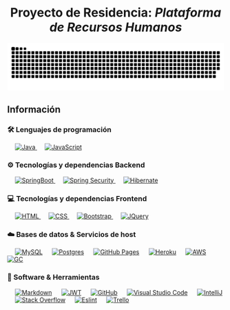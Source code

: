 <p align="center">
<h1 align="center">Proyecto de Residencia: <i>Plataforma de Recursos Humanos</i></h1>

<div align="center">
  <a href="https://1999azzar.github.io/1999AZZAR/">
  <img  src="https://github.com/1999AZZAR/1999AZZAR/blob/main/resources/img/grid-snake.svg"
       alt="snake" /></a>
</div>

## Información

### 🛠️ Lenguajes de programación

<p align="left">
  &emsp;
  <a href="https://www.java.com" target="_blank"> 
    <img alt="Java" src="https://img.shields.io/badge/Java-ED8B00?style=plastic&logo=java&logoColor=white">
  </a>
  &emsp;
  <a href="https://developer.mozilla.org/en-US/docs/Web/JavaScript" target="_blank"> 
     <img alt="JavaScript" src="https://img.shields.io/badge/JavaScript-%23F7DF1E.svg?style=plastic&logo=javascript&logoColor=black">
   </a>
</p>

### ⚙️ Tecnologías y dependencias Backend
<p align="left">
  &emsp;
   <a href="https://spring.io/projects/spring-boot" target="_blank">
    <img alt="SpringBoot" src="https://img.shields.io/badge/Spring-6DB33F?style=plastic&logo=spring&logoColor=white">
  </a>
  &emsp;
   <a href="https://spring.io/projects/spring-security" target="_blank">
    <img alt="Spring Security" src="https://img.shields.io/badge/Spring_Security-6DB33F?style=plastic&logo=Spring-Security&logoColor=white">
  </a>
  &emsp; 
  <a href="#" target="_blank"> 
   <img alt="Hibernate" src="https://img.shields.io/badge/Hibernate-59666C?style=plastic&logo=Hibernate&logoColor=white">
  </a>   
</p>

### 💻 Tecnologías y dependencias Frontend
<p align="left"> 
  &emsp; 
  <a href="https://www.w3.org/html/" target="_blank"> 
   <img alt="HTML" src="https://img.shields.io/badge/HTML5%20-%23E34F26.svg?style=plastic&logo=html5&logoColor=white">
  </a>   
  &emsp;
  <a href="https://www.w3schools.com/css/" target="_blank">
    <img alt="CSS" src="https://img.shields.io/badge/CSS%20-%231572B6.svg?style=plastic&logo=css3&logoColor=white">
  </a> 
  &emsp;
  <a href="https://getbootstrap.com" target="_blank"> 
    <img alt="Bootstrap" src="https://img.shields.io/badge/Bootstrap-%23563D7C.svg?style=plastic&logo=bootstrap&logoColor=white"/>
  </a>
  &emsp;
  <a href="https://getbootstrap.com" target="_blank"> 
    <img alt="JQuery" src="https://img.shields.io/badge/jQuery-0769AD?style=plastic&logo=jquery&logoColor=white"/>
  </a>
</p>

### ☁️ Bases de datos & Servicios de host
<p align="left">
  &emsp;
    <a href="https://www.mysql.com/"><img alt="MySQL" src="https://img.shields.io/badge/MySQL-07405E?style=plastic&logo=mysql&logoColor=white"></a>
  &emsp;
    <a href="https://www.postgresql.com/"><img alt="Postgres" src="https://img.shields.io/badge/PostgreSQL-316192?style=plastic&logo=postgresql&logoColor=white"></a>
  &emsp;
    <a href="https://www.github.com"><img alt="GitHub Pages" src="https://img.shields.io/badge/GitHub%20Pages-%23327FC7.svg?style=flat&llogo=github&logoColor=white"></a>
  &emsp;
    <a href="https://www.heroku.com/"><img alt="Heroku" src="https://img.shields.io/badge/Heroku-430098?style=plastic&logo=heroku&logoColor=white"></a>  
  &emsp;
    <a href="#"><img alt="AWS" src="https://img.shields.io/badge/Amazon_AWS-232F3E?style=plastic&logo=amazon-aws&logoColor=white"></a>  
  &emsp;
    <a href="#"><img alt="GC" src="https://img.shields.io/badge/Google_Cloud-4285F4?style=plastic&logo=google-cloud&logoColor=white"></a>  
 </p>
  
 ### 🔧 Software & Herramientas
 
<p>
  &emsp;
    <a href="#"><img alt="Markdown" src="https://img.shields.io/badge/Markdown-000000?style=plastic&logo=markdown&logoColor=white"></a>
  &emsp;
    <a href="#"><img alt="JWT" src="https://img.shields.io/badge/JSON%20Web%20Tokens-323330?style=plastic&logo=json-web-tokens&logoColor=pink"></a>
  &emsp;
    <a href="#"><img alt="GitHub" src="https://img.shields.io/badge/GitHub-100000?style=plastic&logo=github&logoColor=white"></a>
  &emsp;
    <a href="#"><img alt="Visual Studio Code" src="https://img.shields.io/badge/Visual%20Studio%20Code-0078d7.svg?style=plastic&logo=visual-studio-code&logoColor=white"></a>
  &emsp;
    <a href="#"><img alt="IntelliJ" src="https://img.shields.io/badge/IntelliJ_IDEA-000000.svg?style=plastic&logo=intellij-idea&logoColor=white"></a>
  &emsp;
    <a href="#"><img alt="Stack Overflow" src="https://img.shields.io/badge/Stack_Overflow-FE7A16?style=plastic&logo=stack-overflow&logoColor=white"></a>
  &emsp;
    <a href="#"><img alt="Eslint" src="https://img.shields.io/badge/eslint-3A33D1?style=plastic&logo=eslint&logoColor=white"></a>
  &emsp;
    <a href="#"><img alt="Trello" src="https://img.shields.io/badge/Trello-0052CC?style=plastic&logo=trello&logoColor=whit"></a>
  &emsp;
</p>
<br/>
